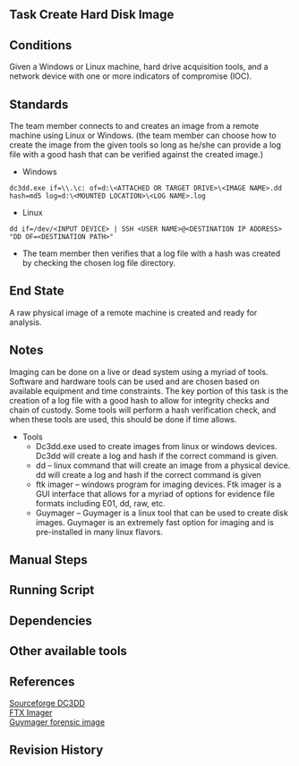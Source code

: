 ## Task Create Hard Disk Image  


## Conditions  
Given a Windows or Linux machine, hard drive acquisition tools, and a network device with one or more indicators of compromise (IOC).  


## Standards  
The team member connects to and creates an image from a remote machine using Linux or Windows. (the team member can choose how to create the image from the given tools so long as he/she can provide a log file with a good hash that can be verified against the created image.)  

* Windows  
```
dc3dd.exe if=\\.\c: of=d:\<ATTACHED OR TARGET DRIVE>\<IMAGE NAME>.dd hash=md5 log=d:\<MOUNTED LOCATION>\<LOG NAME>.log
```  

* Linux  
```
dd if=/dev/<INPUT DEVICE> | SSH <USER NAME>@<DESTINATION IP ADDRESS> "DD OF=<DESTINATION PATH>"
```  

* The team member then verifies that a log file with a hash was created by checking the chosen log file directory.  


## End State  
A raw physical image of a remote machine is created and ready for analysis.  


## Notes  
Imaging can be done on a live or dead system using a myriad of tools. Software and hardware tools can be used and are chosen based on available equipment and time constraints. The key portion of this task is the creation of a log file with a good hash to allow for integrity checks and chain of custody. Some tools will perform a hash verification check, and when these tools are used, this should be done if time allows.  

* Tools  
  * Dc3dd.exe used to create images from linux or windows devices. Dc3dd will create a log and hash if the correct command is given.  
  * dd – linux command that will create an image from a physical device. dd will create a log and hash if the correct command is given  
  * ftk imager – windows program for imaging devices. Ftk imager is a GUI interface that allows for a myriad of options for evidence file formats including E01, dd, raw, etc.  
  * Guymager – Guymager is a linux tool that can be used to create disk images. Guymager is an extremely fast option for imaging and is pre-installed in many linux flavors.  

## Manual Steps  


## Running Script  


## Dependencies  


## Other available tools  


## References  
[Sourceforge DC3DD](https://sourceforge.net/projects/dc3dd/files/dc3dd/7.2%20-%20Windows/)  
[FTX Imager](https://accessdata.com/product-download/ftk-imager-version-3.4.3)  
[Guymager forensic image](http://guymager.sourceforge.net)  


## Revision History  
